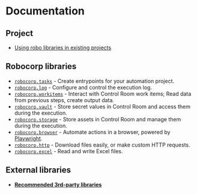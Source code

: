 # Documentation

## Project

- [Using robo libraries in existing projects](using-with-rcc.md)

## Robocorp libraries

- [`robocorp.tasks`](../tasks/docs/README.md) - Create entrypoints for your automation project.
- [`robocorp.log`](../log/docs/README.md) - Configure and control the execution log.
- [`robocorp.workitems`](../workitems/docs/README.md) - Interact with Control Room work items; Read data from previous steps, create output data.
- [`robocorp.vault`](../vault/docs/README.md) - Store secret values in Control Room and access them during the execution.
- [`robocorp.storage`](../storage/docs/README.md) - Store assets in Control Room and manage them during the execution.
- [`robocorp.browser`](../browser/docs/README.md) - Automate actions in a browser, powered by [Playwright](https://playwright.dev/).
- [`robocorp.http`](../http/docs/README.md) - Download files easily, or make custom HTTP requests.
- [`robocorp.excel`](../excel/docs/README.md) - Read and write Excel files.

## External libraries

- [**Recommended 3rd-party libraries**](3rd_party/README.md)
